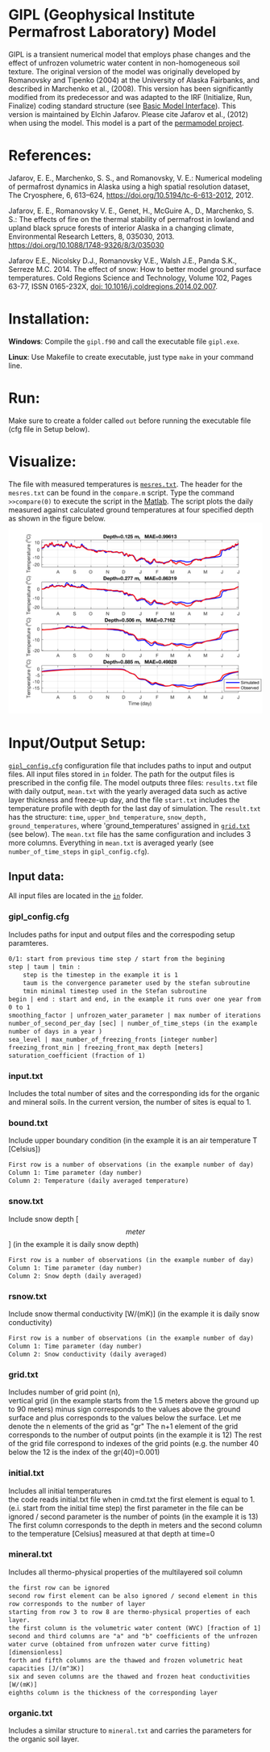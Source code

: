 # GIPL (Geophysical Institute Permafrost Laboratory) Model

GIPL is a transient numerical model that employs phase changes and the effect of unfrozen volumetric water content in non-homogeneous soil texture. 
The original version of the model was originally developed by Romanovsky and Tipenko (2004) at the University of Alaska Fairbanks, and described in Marchenko et al., (2008). This version has been significantly modified from its predecessor and was adapted to the IRF (Initialize, Run, Finalize) coding standard structure (see [Basic Model Interface](http://csdms.colorado.edu/wiki/BMI_Description)). 
This version is maintained by Elchin Jafarov. Please cite Jafarov et al., (2012) when using the model. This model is a part of the [permamodel project](https://github.com/permamodel/permamodel).

# References:
Jafarov, E. E., Marchenko, S. S., and Romanovsky, V. E.: Numerical modeling of permafrost dynamics in Alaska using a high spatial resolution dataset, The Cryosphere, 6, 613–624, https://doi.org/10.5194/tc-6-613-2012, 2012.

Jafarov, E. E., Romanovsky V. E., Genet, H., McGuire A., D., Marchenko, S. S.: The effects of fire on the thermal stability of permafrost in lowland and upland black spruce forests of interior Alaska in a changing climate, Environmental Research Letters, 8, 035030, 2013. https://doi.org/10.1088/1748-9326/8/3/035030

Jafarov E.E., Nicolsky D.J., Romanovsky V.E., Walsh J.E., Panda S.K., Serreze M.C. 2014. The effect of snow: How to better model ground surface temperatures. Cold Regions Science and Technology, Volume 102, Pages 63-77, ISSN 0165-232X, [doi: 10.1016/j.coldregions.2014.02.007](http://www.sciencedirect.com/science/article/pii/S0165232X1400038X). 

# Installation: 

**Windows**: Compile the `gipl.f90` and call the executable file `gipl.exe`.

**Linux**: Use Makefile to create executable, just type `make` in your command line.

# Run: 
Make sure to create a folder called `out` before running the executable file (cfg file in Setup below).  <br />

# Visualize:
The file with measured temperatures is [`mesres.txt`](https://github.com/Elchin/GIPL/blob/master/mesres.txt). The header for the `mesres.txt` can be found in  the `compare.m` script. Type the command `>>compare(0)` to execute the script in the [Matlab](https://www.mathworks.com/products/matlab.html). The script plots the daily measured against calculated ground temperatures at four specified depth as shown in the figure below. 
![results](https://github.com/Elchin/GIPL/blob/master/results.png)

# Input/Output Setup:
[`gipl_config.cfg`](https://github.com/Elchin/GIPL/blob/master/gipl_config.cfg) configuration file that includes paths to input and output files. All input files stored in `in` folder. The path for the output files is prescribed in the config file. The model outputs three files: `results.txt` file with daily output, `mean.txt` with the yearly averaged data such as active layer thickness and freeze-up day, and the file `start.txt` includes the temperature profile with depth for the last day of simulation. The `result.txt` has the structure: `time`, `upper_bnd_temperature`, `snow_depth, ground_temperatures`, where 'ground_temperatures' assigned in [`grid.txt`](https://github.com/Elchin/GIPL/blob/master/in/grid.txt) (see below). The `mean.txt` file has the same configuration and includes 3 more columns. Everything in `mean.txt` is averaged yearly (see `number_of_time_steps` in `gipl_config.cfg`).

## Input data:
All input files are located in the [`in`](https://github.com/Elchin/GIPL/tree/master/in) folder.

### **gipl_config.cfg** 
Includes paths for input and output files and the correspoding setup paramteres. <br />
```
0/1: start from previous time step / start from the begining
step | taum | tmin :
    step is the timestep in the example it is 1
    taum is the convergence parameter used by the stefan subroutine 
    tmin minimal timestep used in the Stefan subroutine
begin | end : start and end, in the example it runs over one year from 0 to 1
smoothing_factor | unfrozen_water_parameter | max number of iterations
number_of_second_per_day [sec] | number_of_time_steps (in the example number of days in a year )
sea_level | max_number_of_freezing_fronts [integer number]
freezing_front_min | freezing_front_max depth [meters]
saturation_coefficient (fraction of 1)
```

### **input.txt** 
Includes the total number of sites and the corresponding ids for the organic and mineral soils. In the current version, the number of sites is equal to 1.

### **bound.txt** 
Include upper boundary condition (in the example it is an air temperature T [Celsius])<br />
```
First row is a number of observations (in the example number of day)
Column 1: Time parameter (day number)
Column 2: Temperature (daily averaged temperature)
```

### **snow.txt** 
Include snow depth [$$meter$$] (in the example it is daily snow depth)<br />
```
First row is a number of observations (in the example number of day)
Column 1: Time parameter (day number)
Column 2: Snow depth (daily averaged)
```

### **rsnow.txt** 
Include snow thermal conductivity [W/(mK)] (in the example it is daily snow conductivity)<br />
```
First row is a number of observations (in the example number of day) 
Column 1: Time parameter (day number)
Column 2: Snow conductivity (daily averaged)
```

### **grid.txt** 
Includes number of grid point (n), <br />
vertical grid (in the example starts from the 1.5 meters above the ground up to 90 meters) 
minus sign corresponds to the values above the ground surface and plus corresponds to the values below the surface.
Let me denote the n elements of the grid as "gr"
The n+1 element of the grid corresponds to the number of output points (in the example it is 12)
The rest of the grid file correspond to indexes of the grid points (e.g. the number 40 below the 12 is the index of the 
gr(40)=0.001)

### **initial.txt** 
Includes all initial temperatures <br />
the code reads initial.txt file when in cmd.txt the first element is equal to 1. (e.i. start from the initial time step)
the first parameter in the file can be ignored / second parameter is the number of points (in the example it is 13)
The first column corresponds to the depth in meters and the second column to the temperature [Celsius] measured at that depth at time=0

### **mineral.txt** 
Includes all thermo-physical properties of the multilayered soil column
```
the first row can be ignored
second row first element can be also ignored / second element in this row corresponds to the number of layer 
starting from row 3 to row 8 are thermo-physical properties of each layer.
the first column is the volumetric water content (WVC) [fraction of 1]
second and third columns are "a" and "b" coefficients of the unfrozen water curve (obtained from unfrozen water curve fitting) [dimensionless]
forth and fifth columns are the thawed and frozen volumetric heat capacities [J/(m^3K)]
six and seven columns are the thawed and frozen heat conductivities [W/(mK)]
eighths column is the thickness of the corresponding layer
```

### **organic.txt** 
Includes a similar structure to `mineral.txt` and carries the parameters for the organic soil layer.
